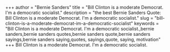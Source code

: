 +++
author = "Bernie Sanders"
title = "Bill Clinton is a moderate Democrat. I'm a democratic socialist."
description = "the best Bernie Sanders Quote: Bill Clinton is a moderate Democrat. I'm a democratic socialist."
slug = "bill-clinton-is-a-moderate-democrat-im-a-democratic-socialist"
keywords = "Bill Clinton is a moderate Democrat. I'm a democratic socialist.,bernie sanders,bernie sanders quotes,bernie sanders quote,bernie sanders sayings,bernie sanders saying,quotes, sayings,quote, saying, motivation"
+++
Bill Clinton is a moderate Democrat. I'm a democratic socialist.
